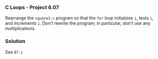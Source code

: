 ### C Loops - Project 6.07

Rearrange the ```square3.c``` program so that the ```for``` loop initializes ```i```, tests ```i```, and increments ```i```.
Don't rewrite the program; in particular, don't use any multiplications.

### Solution

See ```07.c```
